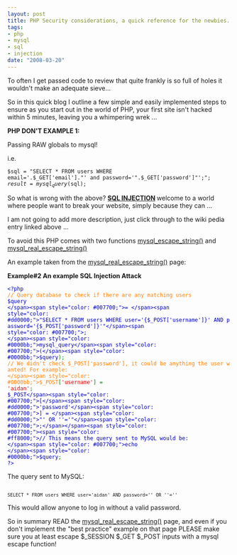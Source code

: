 ```yaml
--- 
layout: post
title: PHP Security considerations, a quick reference for the newbies.
tags: 
- php
- mysql
- sql
- injection
date: "2008-03-20"
---
```

To often I get passed code to review that quite frankly is so full of holes it wouldn't make an adequate sieve...

So in this quick blog I outline a few simple and easily implemented steps to ensure as you start out in the world of PHP, your first site isn't hacked within 5 minutes, leaving you a whimpering wrek ...

<strong>PHP DON'T EXAMPLE 1:</strong>

Passing RAW globals to mysql!

i.e.

<code>$sql = "SELECT * FROM users WHERE email='.$_GET['email']."' and password='".$_GET['password']"';";
$result = mysql_query($sql);</code>

So what is wrong with the above? <strong><a title="SQL INject Wikipedia Entry" href="http://en.wikipedia.org/wiki/SQL_injection" target="_blank">SQL INJECTION</a> </strong>welcome to a world where people want to break your website, simply because they can ...

I am not going to add more description, just click through to the wiki pedia entry linked above ...

To avoid this PHP comes with two functions <a title="PHP mysql_escape_string()" href="http://www.php.net/mysql_escape_string" target="_blank">mysql_escape_string()</a> and <a title="PHP mysql_real_escape_string()" href="http://www.php.net/mysql_real_escape_string" target="_blank">mysql_real_escape_string()</a>

An example taken from the <a title="PHP mysql_real_escape_string()" href="http://www.php.net/mysql_real_escape_string" target="_blank">mysql_real_escape_string()</a> page:
<p class="example"><strong>Example#2 An example SQL Injection Attack</strong></p>

<code><span style="color: #000000;"><span style="color: #0000bb;">&lt;?php
</span><span style="color: #ff8000;">// Query database to check if there are any matching users
</span><span style="color: #0000bb;">$query </span><span style="color: #007700;">= </span><span style="color: #dd0000;">"SELECT * FROM users WHERE user='{$_POST['username']}' AND password='{$_POST['password']}'"</span><span style="color: #007700;">;
</span><span style="color: #0000bb;">mysql_query</span><span style="color: #007700;">(</span><span style="color: #0000bb;">$query</span><span style="color: #007700;">);</span></span></code><code><span style="color: #000000;"><span style="color: #007700;"> </span><span style="color: #ff8000;">// We didn't check $_POST['password'], it could be anything the user wanted! For example:
</span><span style="color: #0000bb;">$_POST</span><span style="color: #007700;">[</span><span style="color: #dd0000;">'username'</span><span style="color: #007700;">] = </span><span style="color: #dd0000;">'aidan'</span><span style="color: #007700;">;
</span><span style="color: #0000bb;">$_POST</span><span style="color: #007700;">[</span><span style="color: #dd0000;">'password'</span><span style="color: #007700;">] = </span><span style="color: #dd0000;">"' OR ''='"</span><span style="color: #007700;">;</span></span><span style="color: #007700;"><span style="color: #ff8000;">// This means the query sent to MySQL would be:
</span><span style="color: #007700;">echo </span><span style="color: #0000bb;">$query</span><span style="color: #007700;">;
</span><span style="color: #0000bb;">?&gt;</span></span></code>
<p class="example-contents">The query sent to MySQL:</p>

<code>
<code>SELECT * FROM users WHERE user='aidan' AND password='' OR ''=''</code>
</code>
<p class="example-contents">This would allow anyone to log in without a valid password.</p>
<p class="example-contents">So in summary READ the <a title="PHP mysql_real_escape_string()" href="http://www.php.net/mysql_real_escape_string" target="_blank">mysql_real_escape_string()</a> page, and even if you don't implement the "best practice" example on that page PLEASE make sure you at least escape $_SESSION $_GET $_POST inputs with a mysql escape function!</p>
<p class="example-contents"></p>
<p class="example-contents"></p>
